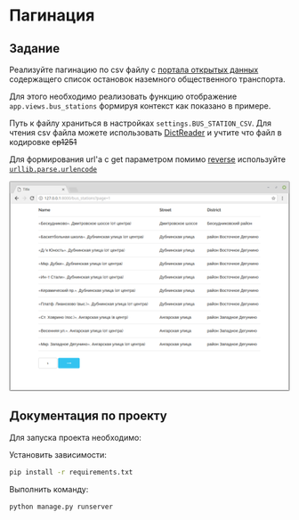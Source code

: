 
# Пагинация

## Задание


Реализуйте пагинацию по csv файлу с [портала открытых данных](https://data.mos.ru/datasets/752)
содержащего список остановок наземного общественного транспорта.

Для этого необходимо реализовать функцию отображение `app.views.bus_stations`
формируя контекст как показано в примере.

Путь к файлу храниться в настройках `settings.BUS_STATION_CSV`.
Для чтения csv файла можете использовать
[DictReader](https://docs.python.org/3/library/csv.html#csv.DictReader)
и учтите что файл в кодировке ~~cp1251~~

Для формирования url'а с get параметром помимо
[reverse](https://docs.djangoproject.com/fr/2.1/ref/urlresolvers/#reverse) используйте
[`urllib.parse.urlencode`](https://docs.python.org/3/library/urllib.parse.html#urllib.parse.urlencode)

![Пример результата](./res/result.png)


## Документация по проекту

Для запуска проекта необходимо:

Установить зависимости:

```bash
pip install -r requirements.txt
```

Выполнить команду:

```bash
python manage.py runserver
```
